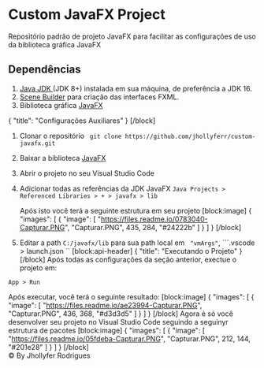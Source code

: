 # Custom JavaFX Project

Repositório padrão de projeto JavaFX para facilitar as configurações de uso da biblioteca gráfica JavaFX

## Dependências

1. <a href="https://www.oracle.com/br/java/technologies/javase-downloads.html">Java JDK </a> (JDK 8+) instalada em sua máquina, de preferência a JDK 16.
2. <a href="https://gluonhq.com/products/scene-builder/">Scene Builder</a> para criação das interfaces FXML.
3. Biblioteca gráfica <a href="https://gluonhq.com/products/javafx/">JavaFX</a>

{
  "title": "Configurações Auxiliares"
}
[/block]
1. Clonar o repositório ``` git clone https://github.com/jhollyferr/custom-javafx.git```
2. Baixar a biblioteca <a href="https://gluonhq.com/products/javafx/">JavaFX</a>
3. Abrir o projeto no seu Visual Studio Code
4. Adicionar todas as referências da JDK JavaFX 
   ```Java Projects > Referenced Libraries > + > javafx > lib```

   Após isto você terá a seguinte estrutura em seu projeto
[block:image]
{
  "images": [
    {
      "image": [
        "https://files.readme.io/0783040-Capturar.PNG",
        "Capturar.PNG",
        435,
        284,
        "#24222b"
      ]
    }
  ]
}
[/block]
4. Editar a path ``` C:/javafx/lib ``` para sua path local em ``` "vmArgs"```, ```.vscode > launch.json ``
[block:api-header]
{
  "title": "Executando o Projeto"
}
[/block]
Após todas as configurações da seção anterior, exectue o projeto em:

``` App > Run ```

Após executar, você terá o seguinte resultado:
[block:image]
{
  "images": [
    {
      "image": [
        "https://files.readme.io/ae23994-Capturar.PNG",
        "Capturar.PNG",
        436,
        368,
        "#d3d3d5"
      ]
    }
  ]
}
[/block]
Agora é só você desenvolver seu projeto no Visual Studio Code seguindo a seguinyr estrutura de pacotes
[block:image]
{
  "images": [
    {
      "image": [
        "https://files.readme.io/05fdeba-Capturar.PNG",
        "Capturar.PNG",
        212,
        144,
        "#201e28"
      ]
    }
  ]
}
[/block]
<br>
&copy; By Jhollyfer Rodrigues